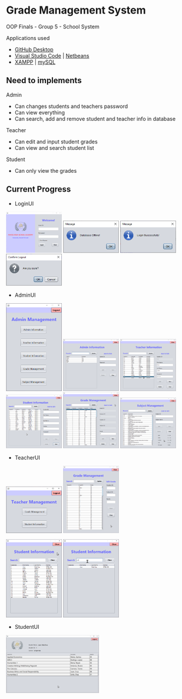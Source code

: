 # Grade Management System

OOP Finals - Group 5 - School System

Applications used
- [GitHub Desktop](https://desktop.github.com/)
- [Visual Studio Code](https://code.visualstudio.com/download) | [Netbeans](https://netbeans.apache.org/front/main/download/nb20/)
- [XAMPP](https://www.apachefriends.org/download.html) | [mySQL](https://dev.mysql.com/downloads/installer/)
  
## Need to implements

Admin 
- Can changes students and teachers password
- Can view everything
- Can search, add and remove student and teacher info in database

Teacher
- Can edit and input student grades
- Can view and search student list

Student
- Can only view the grades

## Current Progress
- LoginUI

<img src="https://raw.githubusercontent.com/DDR3/School-System/main/Screenshots/LoginUI.2.png" width="30%"></img>  <img src="https://raw.githubusercontent.com/DDR3/School-System/main/Screenshots/Database Offline.png" width="30%"></img> <img src="https://raw.githubusercontent.com/DDR3/School-System/main/Screenshots/Login Successfully.png" width="30%"></img> <img src="https://raw.githubusercontent.com/DDR3/School-System/main/Screenshots/logout.png" width="30%">

- AdminUI

<img src="https://raw.githubusercontent.com/DDR3/School-System/main/Screenshots/adminManage.png" width="30%"></img> <img src="https://raw.githubusercontent.com/DDR3/School-System/main/Screenshots/adminInfo.png" width="30%"></img> <img src="https://raw.githubusercontent.com/DDR3/School-System/main/Screenshots/teacherInfo.png" width="30%"></img> <img src="https://raw.githubusercontent.com/DDR3/School-System/main/Screenshots/mq3uwsOyhg.png" width="30%"></img> <img src="https://raw.githubusercontent.com/DDR3/School-System/main/Screenshots/grade.png" width="30%"></img> <img src="https://raw.githubusercontent.com/DDR3/School-System/main/Screenshots/subject.png" width="30%"></img>

- TeacherUI

<img src="https://raw.githubusercontent.com/DDR3/School-System/main/Screenshots/teacherManage.png" width="30%"></img> <img src="https://raw.githubusercontent.com/DDR3/School-System/main/Screenshots/teacherGrade.png" width="30%"></img> 

<img src="https://raw.githubusercontent.com/DDR3/School-System/main/Screenshots/searchStudent.png" width="30%"></img> <img src="https://raw.githubusercontent.com/DDR3/School-System/main/Screenshots/search.png" width="30%"></img> 

- StudentUI

<img src="https://raw.githubusercontent.com/DDR3/School-System/main/Screenshots/student.png" width="50%"></img> 
